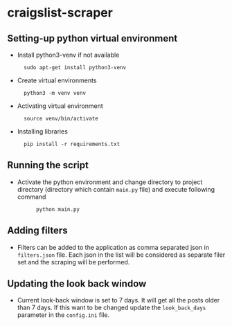 # craigslist-scraper

## Setting-up python virtual environment
* Install python3-venv if not available

        sudo apt-get install python3-venv
        
* Create virtual environments

        python3 -m venv venv

* Activating virtual environment

        source venv/bin/activate
        
* Installing libraries

        pip install -r requirements.txt 
        
## Running the script
* Activate the python environment and change directory to project directory (directory which 
contain ```main.py``` file) and execute following command

            python main.py 

## Adding filters
* Filters can be added to the application as comma separated json in ```filters.json``` file. 
Each json in the list will be considered as separate filer set and the scraping will be performed.

## Updating the look back window
* Current look-back window is set to 7 days. It will get all the posts older than 7 days. If this 
want to be changed update the ```look_back_days``` parameter in the ```config.ini``` file.